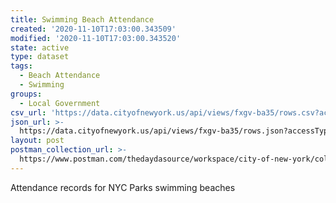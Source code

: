 ```yaml
---
title: Swimming Beach Attendance
created: '2020-11-10T17:03:00.343509'
modified: '2020-11-10T17:03:00.343520'
state: active
type: dataset
tags:
  - Beach Attendance
  - Swimming
groups:
  - Local Government
csv_url: 'https://data.cityofnewyork.us/api/views/fxgv-ba35/rows.csv?accessType=DOWNLOAD'
json_url: >-
  https://data.cityofnewyork.us/api/views/fxgv-ba35/rows.json?accessType=DOWNLOAD
layout: post
postman_collection_url: >-
  https://www.postman.com/thedaydasource/workspace/city-of-new-york/collection/15909983-2d7ceec7-4eaf-466a-b377-d140cbf7e1c7
---
```

Attendance records for NYC Parks swimming beaches

